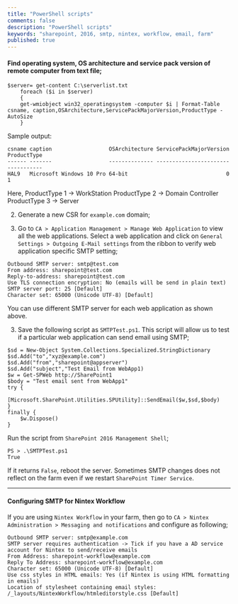 ```yaml
---
title: "PowerShell scripts"
comments: false
description: "PowerShell scripts"
keywords: "sharepoint, 2016, smtp, nintex, workflow, email, farm"
published: true
---
```

#### Find operating system, OS architecture and service pack version of remote computer from text file;

```
$server= get-content C:\serverlist.txt
    foreach ($i in $server)
    {
    get-wmiobject win32_operatingsystem -computer $i | Format-Table csname, caption,OSArchitecture,ServicePackMajorVersion,ProductType -AutoSize
    }
```
Sample output:
```
csname caption                  OSArchitecture ServicePackMajorVersion ProductType
------ -------                  -------------- ----------------------- -----------
HAL9   Microsoft Windows 10 Pro 64-bit                               0           1
```
Here,
ProductType 1 -> WorkStation
ProductType 2 -> Domain Controller
ProductType 3 -> Server


2. Generate a new CSR for `example.com` domain;

2. Go to `CA > Application Management > Manage Web Application` to view all the web applications. Select a web application and click on `General Settings > Outgoing E-Mail settings` from the ribbon to verify web application specific SMTP setting;  
```
Outbound SMTP server: smtp@test.com
From address: sharepoint@test.com
Reply-to-address: sharepoint@test.com
Use TLS connection encryption: No (emails will be send in plain text)
SMTP server port: 25 [Default]
Character set: 65000 (Unicode UTF-8) [Default]
```
You can use different SMTP server for each web application as shown above.

3. Save the following script as `SMTPTest.ps1`. This script will allow us to test if a particular web application can send email using SMTP;  
```
$sd = New-Object System.Collections.Specialized.StringDictionary
$sd.Add("to","xyz@example.com")
$sd.Add("from","sharepoint@appserver")
$sd.Add("subject","Test Email from WebApp1)
$w = Get-SPWeb http://SharePoint1
$body = "Test email sent from WebApp1"
try {
    [Microsoft.SharePoint.Utilities.SPUtility]::SendEmail($w,$sd,$body)
}
finally {
    $w.Dispose()
}
```  
Run the script from `SharePoint 2016 Management Shell`;
```
PS > .\SMTPTest.ps1
True
```
If it returns `False`, reboot the server. Sometimes SMTP changes does not reflect on the farm even if we restart `SharePoint Timer Service`.

___

#### Configuring SMTP for Nintex Workflow
If you are using `Nintex Workflow` in your farm, then go to `CA > Nintex Administration > Messaging and notifications` and configure as following;
```
Outbound SMTP server: smtp@example.com
SMTP server requires authentication -> Tick if you have a AD service account for Nintex to send/receive emails
From Address: sharepoint-workflow@example.com
Reply To Address: sharepoint-workflow@example.com
Character set: 65000 (Unicode UTF-8) [Default]
Use css styles in HTML emails: Yes (if Nintex is using HTML formatting in emails)
Location of stylesheet containing email styles: /_layouts/NintexWorkflow/htmleditorstyle.css [Default]
```
